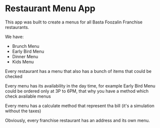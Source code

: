 # Restaurant Menu App
This app was built to create a menus for all Basta Foozalin Franchise restaurants.

We have:
 - Brunch Menu
 - Early Bird Menu
 - Dinner Menu
 - Kids Menu

Every restaurant has a menu that also has a bunch of items that could be checked

Every menu has its availability in the day time, for example Early Bird Menu could be ordered only at 3P to 6PM, that why you have a method which check available menus

Every menu has a calculate method that represent tha bill (it's a simulation without the taxes)


Obviously, every franchise restaurant has an address and its own menu.